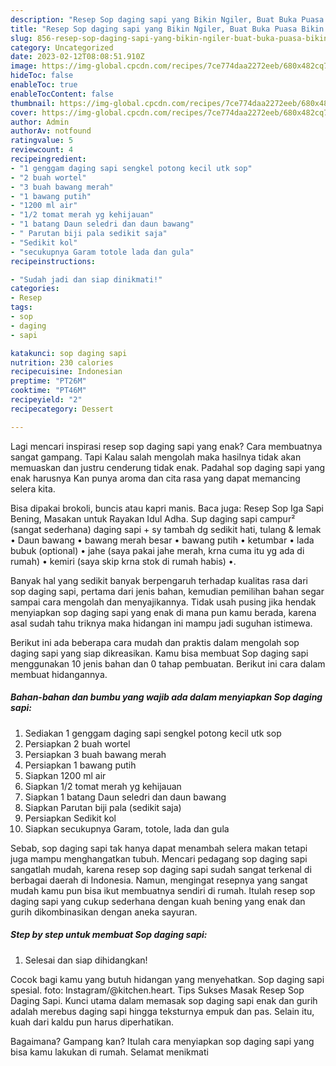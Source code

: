 ```yaml
---
description: "Resep Sop daging sapi yang Bikin Ngiler, Buat Buka Puasa Bikin Ngiler"
title: "Resep Sop daging sapi yang Bikin Ngiler, Buat Buka Puasa Bikin Ngiler"
slug: 856-resep-sop-daging-sapi-yang-bikin-ngiler-buat-buka-puasa-bikin-ngiler
category: Uncategorized
date: 2023-02-12T08:08:51.910Z
image: https://img-global.cpcdn.com/recipes/7ce774daa2272eeb/680x482cq70/sop-daging-sapi-foto-resep-utama.jpg
hideToc: false
enableToc: true
enableTocContent: false
thumbnail: https://img-global.cpcdn.com/recipes/7ce774daa2272eeb/680x482cq70/sop-daging-sapi-foto-resep-utama.jpg
cover: https://img-global.cpcdn.com/recipes/7ce774daa2272eeb/680x482cq70/sop-daging-sapi-foto-resep-utama.jpg
author: Admin
authorAv: notfound
ratingvalue: 5
reviewcount: 4
recipeingredient:
- "1 genggam daging sapi sengkel potong kecil utk sop"
- "2 buah wortel"
- "3 buah bawang merah"
- "1 bawang putih"
- "1200 ml air"
- "1/2 tomat merah yg kehijauan"
- "1 batang Daun seledri dan daun bawang"
- " Parutan biji pala sedikit saja"
- "Sedikit kol"
- "secukupnya Garam totole lada dan gula"
recipeinstructions:

- "Sudah jadi dan siap dinikmati!"
categories:
- Resep
tags:
- sop
- daging
- sapi

katakunci: sop daging sapi 
nutrition: 230 calories
recipecuisine: Indonesian
preptime: "PT26M"
cooktime: "PT46M"
recipeyield: "2"
recipecategory: Dessert

---
```



Lagi mencari inspirasi resep sop daging sapi yang enak? Cara membuatnya sangat gampang. Tapi Kalau salah mengolah maka hasilnya tidak akan memuaskan dan justru cenderung tidak enak. Padahal sop daging sapi yang enak harusnya Kan punya aroma dan cita rasa yang dapat memancing selera kita.


Bisa dipakai brokoli, buncis atau kapri manis. Baca juga: Resep Sop Iga Sapi Bening, Masakan untuk Rayakan Idul Adha. Sup daging sapi campur² (sangat sederhana) daging sapi + sy tambah dg sedikit hati, tulang &amp; lemak • Daun bawang • bawang merah besar • bawang putih • ketumbar • lada bubuk (optional) • jahe (saya pakai jahe merah, krna cuma itu yg ada di rumah) • kemiri (saya skip krna stok di rumah habis) •.

Banyak hal yang sedikit banyak berpengaruh terhadap kualitas rasa dari sop daging sapi, pertama dari jenis bahan, kemudian pemilihan bahan segar sampai cara mengolah dan menyajikannya. Tidak usah pusing jika hendak menyiapkan sop daging sapi yang enak di mana pun kamu berada, karena asal sudah tahu triknya maka hidangan ini mampu jadi suguhan istimewa.


Berikut ini ada beberapa cara mudah dan praktis dalam mengolah sop daging sapi yang siap dikreasikan. Kamu bisa membuat Sop daging sapi menggunakan 10 jenis bahan dan 0 tahap pembuatan. Berikut ini cara dalam membuat hidangannya.

<!--inarticleads1-->

##### Bahan-bahan dan bumbu yang wajib ada dalam menyiapkan Sop daging sapi:

1. Sediakan 1 genggam daging sapi sengkel potong kecil utk sop
1. Persiapkan 2 buah wortel
1. Persiapkan 3 buah bawang merah
1. Persiapkan 1 bawang putih
1. Siapkan 1200 ml air
1. Siapkan 1/2 tomat merah yg kehijauan
1. Siapkan 1 batang Daun seledri dan daun bawang
1. Siapkan  Parutan biji pala (sedikit saja)
1. Persiapkan Sedikit kol
1. Siapkan secukupnya Garam, totole, lada dan gula


Sebab, sop daging sapi tak hanya dapat menambah selera makan tetapi juga mampu menghangatkan tubuh. Mencari pedagang sop daging sapi sangatlah mudah, karena resep sop daging sapi sudah sangat terkenal di berbagai daerah di Indonesia. Namun, mengingat resepnya yang sangat mudah kamu pun bisa ikut membuatnya sendiri di rumah. Itulah resep sop daging sapi yang cukup sederhana dengan kuah bening yang enak dan gurih dikombinasikan dengan aneka sayuran. 

<!--inarticleads2-->

##### Step by step untuk membuat Sop daging sapi:


1. Selesai dan siap dihidangkan!

Cocok bagi kamu yang butuh hidangan yang menyehatkan. Sop daging sapi spesial. foto: Instagram/@kitchen.heart. Tips Sukses Masak Resep Sop Daging Sapi. Kunci utama dalam memasak sop daging sapi enak dan gurih adalah merebus daging sapi hingga teksturnya empuk dan pas. Selain itu, kuah dari kaldu pun harus diperhatikan. 

Bagaimana? Gampang kan? Itulah cara menyiapkan sop daging sapi yang bisa kamu lakukan di rumah. Selamat menikmati
